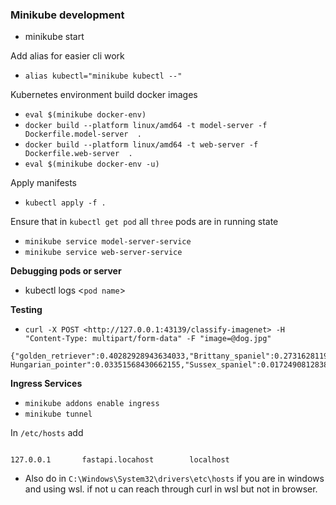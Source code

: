 ### Minikube development

- minikube start

Add alias for easier cli work

- `alias kubectl="minikube kubectl --"`

Kubernetes environment build docker images

- `eval $(minikube docker-env)`
- `docker build --platform linux/amd64 -t model-server -f Dockerfile.model-server  .`
- `docker build --platform linux/amd64 -t web-server -f Dockerfile.web-server  .`
- `eval $(minikube docker-env -u)`

Apply manifests

- `kubectl apply -f .`

Ensure that in `kubectl get pod` all `three` pods are in running state

- `minikube service model-server-service`
- `minikube service web-server-service`

**Debugging pods or server**

- kubectl logs <`pod name`>

**Testing**

- `curl -X POST <http://127.0.0.1:43139/classify-imagenet> -H "Content-Type: multipart/form-data" -F "image=@dog.jpg"`

```
{"golden_retriever":0.40282928943634033,"Brittany_spaniel":0.2731628119945526,"vizsla, Hungarian_pointer":0.03351568430662155,"Sussex_spaniel":0.017249081283807755,"Chesapeake_Bay_retriever":0.011031302623450756}
```

**Ingress Services**

- `minikube addons enable ingress`
- `minikube tunnel`

In `/etc/hosts` add

```

127.0.0.1       fastapi.locahost        localhost

```

- Also do in  `C:\Windows\System32\drivers\etc\hosts` if you are in windows and using wsl. if not u can reach through curl in wsl but not in browser.